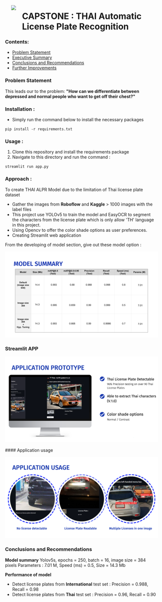 <img src="http://imgur.com/1ZcRyrc.png" style="float: left; margin: 20px; height: 55px">

# CAPSTONE : THAI Automatic License Plate Recognition  

### Contents:
- [Problem Statement](#Problem-Statement)
- [Executive Summary](#Executive-Summary)
- [Conclusions and Recommendations](#Conclusions-and-Recommendations)
- [Further Improvements](#Further-Improvements) 

### Problem Statement 

This leads our to the problem: **"How can we differentiate between depressed and normal people who want to get off their chest?"**

### Installation :
- Simply run the command below to install the necessary packages

```
pip install -r requirements.txt
```


### Usage : 
1. Clone this repository and install the requirements package
2. Navigate to this directory and run the command : 
```
streamlit run app.py
```

### Approach :  
To create THAI ALPR Model due to the limitation of Thai license plate dataset
- Gather the images from **Roboflow** and  **Kaggle** > 1000 images with the label files
- This project use YOLOv5 to train the model and EasyOCR to segment the characters from the license plate which is only allow 'TH' language in this project.
- Using Opencv to offer the color shade options as user preferences.
- Creating Streamlit web application

From the developing of model section, give out these model option :


<p align="center"><img src="images/table.png" /></p>




### Streamlit APP

<p align="center"><img src="images/app.png" /></p>

#### Application usage
<p align="center"><img src="images/use.png" /></p>


 

### Conclusions and Recommendations

**Model summary**
Yolov5s, epochs = 250, batch = 16, image size = 384 pixels Parameters : 7.01 M, Speed (ms) = 0.5, Size = 14.3 Mb

**Performance of model**
- Detect license plates from **International** test set : Precision = 0.988, Recall = 0.98
- Detect license plates from **Thai** test set : Precision = 0.96, Recall = 0.90